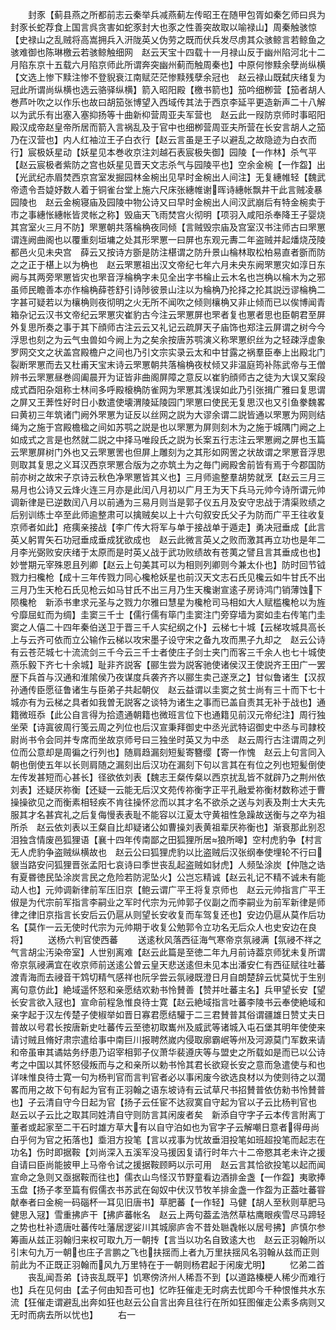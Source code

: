 <!-- { "loadSidebar": true } -->
　　封豕【蓟县燕之所都前志云秦举兵减燕蓟左传昭王在随甲包胥如秦乞师曰呉为封豕长蛇荐食上国言呉贪害如蛇豕封大也豕之性善突故取以喻禄山】周秦触骇惊【史禄山之乱贼将高嵩拥兵入汧陇英乂伪劳之既而伏兵发尽虏其众骇鲸言若鲸鱼之骇难御也陈琳檄云若骇鲸触细网　赵云天宝十四载十一月禄山反于幽州陷河北十二月陷东京十五载六月陷京师此所谓奔突幽州蓟而触周秦也】中原何惨黩余孽尚纵横【文选上惨下黩注惨不登貎衰江南赋茫茫惨黩残孽余冠也　赵云禄山既弑庆绪复为冠此所谓尚纵横也选云骆驿纵横】箭入昭阳殿【檄书箭也】笳吟细栁营【笳者胡人巻芦叶吹之以作乐也故曰胡笳张博望入西域传其法于西京李延平更造新声二十八解以为武乐有出塞入塞抑扬等十曲新枊营周亚夫军营也　赵云此一叚防京师时事昭阳殿汉成帝赵皇帝所居而箭入言祸乱及于官中也细栁营周亚夫所营在长安言胡人之笳乃在汉营也】内人红袖泣王子白衣行【赵云言虽是王子以避乱之故隐迹为白衣而行】宸极妖星动【妖星见本巻收京注刘越石表宸极失御】园陵【一作林】杀气平【赵云宸极者紫防之宫也妖星见晋天文志杀气与园陵平也】空余金椀【一作盌】出【光武纪赤眉焚西京宫室发掘园林金椀出见早时金椀出人间注】无复繐帷轻【魏武帝遗令吾媫妤数人着于铜雀台堂上施六尺床张繐帷谢晖诗繐帐飘井干此言贼凌暴园陵也　赵云金椀寝庙及园陵中物公诗又曰早时金椀出人间汉武崩后有特金椀卖于市之事繐怅繐帐皆灵帐之称】毁庙天飞雨焚宫火彻明【项羽入咸阳杀奉降王子婴烧其宫室火三月不防】罘罳朝共落棆桷夜同倾【言贼毁宗庙及宫室汉书注师古曰罘罳谓连阙曲阁也以覆重刻垣墉之处其形罘罳一曰屏也东观元夀二年盗贼并起燔烧茂陵都邑火见未央宫　薛云又按诗方斵是防注椹谓之防升景山棆林取松柏易直者斵而防之之正于椹上以为桷也　赵云罘罳祖出汉文帝纪七年六月未央东阙罘罳灾如淳日东阙与其两旁罘罳皆灾也罘音浮棆桷字未见全出字书棆止云木名也岂桷以棆木为之邪虽师民瞻善本亦作棆桷薛苍舒引诗陟彼景山注以为棆桷乃抡择之抡其説迃谬棆桷二字甚可疑若以为欀桷则夜彻明之火无所不闻吹之倾则欀桷又非止倾而已以俟博闻青箱杂记云汉书文帝纪云罘罳灾崔豹古今注云罘罳屏也罘者复也罳者思也臣朝君至屏外复思所奏之事于其下顔师古注云云又礼记云疏屏天子庙饰也郑注云屏谓之树今今浮思也刻之为云气虫兽如今阙上为之矣余按唐苏鹗演义称罘罳织丝为之轻疎浮虚象罗网交文之状盖宫殿檐户之间也乃引文宗实录云太和中甘露之祸羣臣奉上出殿北门裂断罘罳而去又杜甫天宝末诗云罘罳朝共落棆桷夜杖倾又非温庭筠补陈武帝与王僧辨书云罘罳昼巻闾阖晨开为证皆非曲阁屏障之意反以崔豹顔师古之徒为大误又案段成式酉阳杂爼称士林间多呼殿榱桷防雀网为罘罳其浅误如此乃引张揖广雅曰复思谓之屏又王莾性好时日小数遣使壊渭陵延陵园门罘罳曰使民无复思汉也又引鱼豢魏畧曰黄初三年筑诸门阙外罘罳为证反以丝网之説为大谬余谓二説皆通以罘罳为网则结绳为之施于宫殿檐楹之间如苏鹗之説是也以罘罳为屏则刻木为之施于城隅门阙之上如成式之言是也然就二説之中择马唯段氏之説为长案五行志注云罘罳阙之屏也玉篇云罘罳屏树门外也又云罘罳罟也但屏上雕刻为之其形如网罟之状故谓之罘罳音浮思则取其复思之义耳汉西京罘罳合版为之亦筑土为之毎门阙殿舍前皆有焉于今郡国防前亦树之故宋子京诗云秋色净罘罳皆其义也】三月师逾整羣胡势就烹【赵云三月三易月也公诗又云烽火连三月亦是此闰八月初以广月王为天下兵马元帅今诗所谓元帅调新律是已逆数闰八月以前通为三易月则当是郭子仪五月及安守忠战于清渠败绩之后别训练士卒至此师逾整肃可以擒贼矣以上十六句叙安氏父子为防而广平王往收复京师者如此】疮痍亲接战【李广传大将军与单于接战单于遁走】勇决冠垂成【此言英乂躬胃矢石功冠垂成垂成犹欲成也　赵云此微言英乂之败而激其再立功也是年二月李光弼败安庆绪于太原而是时英乂战于武功败绩故有苍荑之譬且言其垂成也也】妙誉期元宰殊恩且列卿【赵云上句美其可以为相则列卿则今兼太仆也】防时回节钺戮力扫欃枪【成十三年传戮力同心欃枪妖星也前汉天文志石氏见欃云如牛甘氏不出三月乃生天枪石氏见枪云如马甘氏不出三月乃生天欃谢宣逺子房诗鸿门销薄蚀下陨欃枪　新添书聿求元圣与之戮力尔雅曰慧星为欃枪司马相如大人赋槛欃枪以为旌兮靡屈虹而为绸】圭窦三千士【儒行儒有筚门圭窦注门旁穿墙为窦如圭右传笔门圭窦之人僖二十四年秦伯送卫于晋三千人实纪纲之仆】云梯七十城【云梯攻城具高长上与云齐可依而立公输作云梯以攻宋墨子设守宋之备九攻而黒子九却之　赵云公诗有云苍茫城七十流流剑三千今云三千士者使庄子剑士夹门而客三千余人也七十城使燕乐毅下齐七十余城】耻非齐説客【郦生尝为説客驰使诸侯汉王使説齐王田广一罢歴下兵首与汉通和淮隂侯乃夜谋度兵袭齐齐以郦生卖己遂烹之】甘似鲁诸生【汉叔孙通传臣愿征鲁诸生与臣弟子共起朝仪　赵云益谓以圭窦之贫士尚有三十而下七十城亦有为云梯之具者如我曽无説客之谈特为诸生之事而已盖自责其无补于战也】通籍微班忝【此公自言得为拾遗通朝籍也微班言位下也通籍见前汉元帝纪注】周行独坐荣【诗寘彼周行笺云周之列位也后汉宣秉拜御史中丞光武特诏御史中丞与司隷校尉尚书令会同并专席而坐故京师号曰三独坐时英又为中丞　赵云周行古注谓周之列位而公意却是周徧之行列也】随肩趋漏刻短髪寄簪缨【寄一作愧　赵云上句言同入朝也倒使五年以长则肩随之漏刻出后汉功在漏刻下句以言其在有位之列也短髪倒使左传发甚短而心甚长】径欲依刘表【魏志王粲传粲以西京扰乱皆不就辟乃之荆州依刘表】还疑厌祢衡【还疑一云能无后汉文苑传祢衡字正平孔融爱祢衡材数称述于曹操操欲见之而衡素相轻疾不肯往操怀忿而以其才名不欲杀之送与刘表及荆士大夫先服其才名甚宾礼之后复侮慢表表耻不能容以江夏太守黄祖性急躁故送衡与之卒为祖所杀　赵云依刘表以王粲自比却疑诸公如曹操刘表黄祖辈厌祢衡也】渐衰那此别忍泪独含情废邑狐狸语【襄十四年传南鄙之田狐狸所居狼所嗥】空村虎豹争【村言无人虎豹争盗贼纵横故也　赵云公曰狐狸虎豹以比盗贼后汉张纲奉使埋轮不行曰貇当路安问狐狸晋张孟阳七哀诗曰季世丧乱起盗贼如豺虎】人频坠涂炭【仲虺之诰有夏昬徳民坠涂炭言民之危险若防泥坠火】公岂忘精诚【赵云礼记不精不诚未有能动人也】元帅调新律前军压旧京【鲍云谓广平王将复京师也　赵云元帅指言广平王俶是为代宗前军指言李嗣业之军时代宗为元帅郭子仪副之而李嗣业为前军新律是师律之律旧京指言长安后云仍扈从则望长安收复而车驾复还也】安边仍扈从莫作后功名【莫作一云无使时代宗为元帅期于收复公勉郭令立功名无后众人也史安边在良将】
　　送杨六判官使西蕃
　　送逺秋风落西征海气寒帝京氛祲满【氛祲不祥之气言胡尘汚染帝室】人世别离难【赵云此篇是至徳二年九月前诗葢京师犹未复所谓帝京氛祲满宜在收京师前送逺公曽云皇天悲送逺但未见本出潘安仁有西征赋往吐蕃渡青海而去祲音干鸩切精气感祥也阮孚尝云氛祲既澄日月自朗楚辞云忧莫忧于生别离句意仿此】絶域遥怀怒和亲愿结欢勑书怜賛善【赞并吐蕃主名】兵甲望长安【望长安言欲入冦也】宣命前程急惟良待士寛【赵云絶域指言吐蕃李陵书云奉使絶域和亲字起于汉左传楚子使椒举如晋日寡君愿结驩于二三君賛普其俗谓疆雄日赞丈夫日普故以号君长按唐新史吐蕃传云至徳初取巂州及威武等诸城入屯石堡其明年使使来请讨贼且脩好肃宗遣给事中南巨川报聘然嵗内侵取廓霸岷等州及河源莫门军数来请和帝虽审其谲姑务纾患乃诏宰相郭子仪萧华裴遵庆等与盟史之所载如是而已以公诗考之中国以其怀怒侵叛而与之和亲所以勅书怜其君长欲窥长安之意而急遣使与和也详味惟良待士寛一句为杨判官而言判官者必以事闲废今欲选良材以为使则待之以濶畧而用之故下句有起为官有正羽翰之语东坡诗有云试草尺书招賛普依仿勑书怜賛普也】子云清自守今日起为官【扬子云任宦不达寂寞自守起为官以子云比杨判官也　赵云以子云比之取其同姓清自守则防言其闲废者矣　新添自守字子云本传言附离丁董者或起家至二干石时雄方草大有以自守泊如也为官字子云解嘲日意者得毋尚白乎何为官之拓落也】埀泪方投笔【言以戎事为忧故垂泪投笔如班超投笔而起志在功名】伤时即据鞍【刘尚深入五溪军没马援因复请行时年六十二帝愍其老未许之援自请曰臣尚能披甲上马帝令试之援据鞍顾眄以示可用　赵云言其恰欲投笔以起而闻宣命之急则又亟据鞍而往也】儒衣山鸟怪汉节野童看边酒排金盏【一作盌】夷歌捧玉盘【扬子孝至篇有假儒衣书苏武在匈奴中伏汉节牧羊排金盏一作盌为正葢吐蕃甞献奉者曰金椀一码碯杯一耳见旧唐书】草肥蕃【一作轻】马健【胡人至秋则草肥马健思入冦】雪重拂庐干【拂庐蕃帐名　赵云上两句葢孟浩然草枯鹰眼疾雪尽马蹄轻之势也杜补遗唐吐蕃传吐藩居逻娑川其城廓庐舎不昔处聮毳帐以居号拂】庐慎尔参筹画从兹正羽翰归来权可取九万一朝抟【言当以功名自致逺大也　赵云正羽翰所以引末句九万一朝也庄子言鹏之飞也扶揺而上者九万里扶揺风名羽翰从兹而正则前此为不正既正羽翰而风九万里特在于一朝则杨君起于闲废尤明】
　　忆弟二首
　　丧乱闻吾弟【诗丧乱既平】饥寒傍济州人稀吾不到【以道路榛梗人稀少而难行也】兵在见何由【孟子何由知吾可也】忆昨狂催走无时病去忧即今千种恨惟共水东流【狂催走谓避乱出奔如狂也赵云公自言出奔且往行在所如狂图催走公素多病则又无时而病去所以忧也】
　　右一
